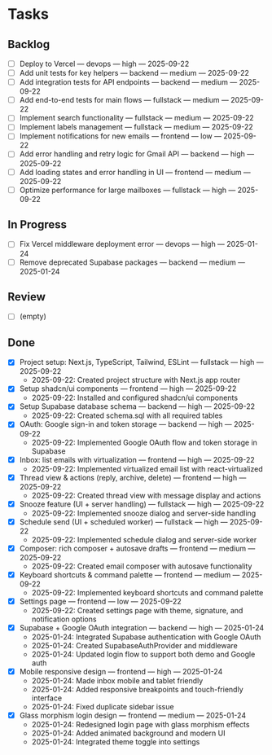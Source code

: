 # Tasks

## Backlog
- [ ] Deploy to Vercel — devops — high — 2025-09-22
- [ ] Add unit tests for key helpers — backend — medium — 2025-09-22
- [ ] Add integration tests for API endpoints — backend — medium — 2025-09-22
- [ ] Add end-to-end tests for main flows — fullstack — medium — 2025-09-22
- [ ] Implement search functionality — fullstack — medium — 2025-09-22
- [ ] Implement labels management — fullstack — medium — 2025-09-22
- [ ] Implement notifications for new emails — frontend — low — 2025-09-22
- [ ] Add error handling and retry logic for Gmail API — backend — high — 2025-09-22
- [ ] Add loading states and error handling in UI — frontend — medium — 2025-09-22
- [ ] Optimize performance for large mailboxes — fullstack — high — 2025-09-22

## In Progress
- [ ] Fix Vercel middleware deployment error — devops — high — 2025-01-24
- [ ] Remove deprecated Supabase packages — backend — medium — 2025-01-24

## Review
- [ ] (empty)

## Done
- [x] Project setup: Next.js, TypeScript, Tailwind, ESLint — fullstack — high — 2025-09-22
  - 2025-09-22: Created project structure with Next.js app router
- [x] Setup shadcn/ui components — frontend — high — 2025-09-22
  - 2025-09-22: Installed and configured shadcn/ui components
- [x] Setup Supabase database schema — backend — high — 2025-09-22
  - 2025-09-22: Created schema.sql with all required tables
- [x] OAuth: Google sign-in and token storage — backend — high — 2025-09-22
  - 2025-09-22: Implemented Google OAuth flow and token storage in Supabase
- [x] Inbox: list emails with virtualization — frontend — high — 2025-09-22
  - 2025-09-22: Implemented virtualized email list with react-virtualized
- [x] Thread view & actions (reply, archive, delete) — frontend — high — 2025-09-22
  - 2025-09-22: Created thread view with message display and actions
- [x] Snooze feature (UI + server handling) — fullstack — high — 2025-09-22
  - 2025-09-22: Implemented snooze dialog and server-side handling
- [x] Schedule send (UI + scheduled worker) — fullstack — high — 2025-09-22
  - 2025-09-22: Implemented schedule dialog and server-side worker
- [x] Composer: rich composer + autosave drafts — frontend — medium — 2025-09-22
  - 2025-09-22: Created email composer with autosave functionality
- [x] Keyboard shortcuts & command palette — frontend — medium — 2025-09-22
  - 2025-09-22: Implemented keyboard shortcuts and command palette
- [x] Settings page — frontend — low — 2025-09-22
  - 2025-09-22: Created settings page with theme, signature, and notification options
- [x] Supabase + Google OAuth integration — backend — high — 2025-01-24
  - 2025-01-24: Integrated Supabase authentication with Google OAuth
  - 2025-01-24: Created SupabaseAuthProvider and middleware
  - 2025-01-24: Updated login flow to support both demo and Google auth
- [x] Mobile responsive design — frontend — high — 2025-01-24
  - 2025-01-24: Made inbox mobile and tablet friendly
  - 2025-01-24: Added responsive breakpoints and touch-friendly interface
  - 2025-01-24: Fixed duplicate sidebar issue
- [x] Glass morphism login design — frontend — medium — 2025-01-24
  - 2025-01-24: Redesigned login page with glass morphism effects
  - 2025-01-24: Added animated background and modern UI
  - 2025-01-24: Integrated theme toggle into settings